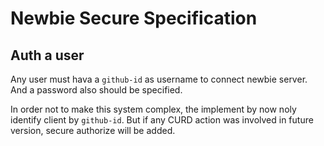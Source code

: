 # Newbie Secure Specification

## Auth a user

Any user must hava a `github-id` as username to connect newbie server. And a password also should be specified.  

In order not to make this system complex, the implement by now noly identify client by `github-id`. But if any CURD action was involved in future version, secure authorize will be added.


